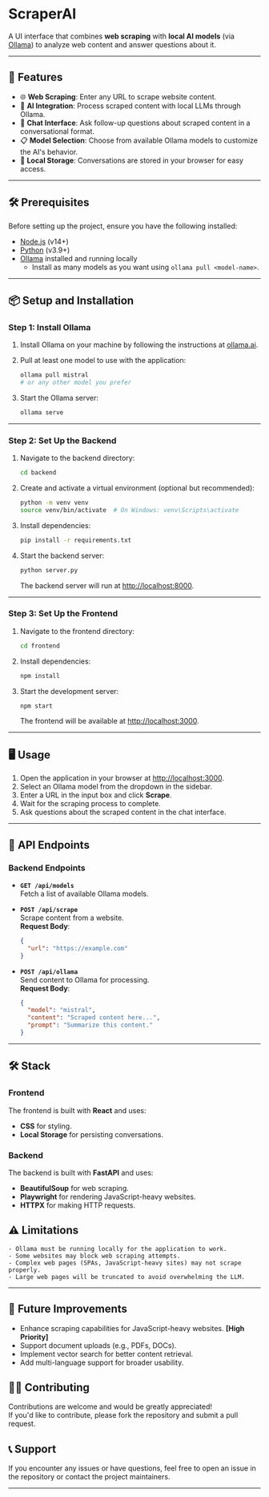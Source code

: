 # ScraperAI

A UI interface that combines **web scraping** with **local AI models** (via [Ollama](https://ollama.ai)) to analyze web content and answer questions about it.

---

## 🚀 Features

- 🌐 **Web Scraping**: Enter any URL to scrape website content.
- 🤖 **AI Integration**: Process scraped content with local LLMs through Ollama.
- 💬 **Chat Interface**: Ask follow-up questions about scraped content in a conversational format.
- 📋 **Model Selection**: Choose from available Ollama models to customize the AI's behavior.
- 💾 **Local Storage**: Conversations are stored in your browser for easy access.

---

## 🛠️ Prerequisites

Before setting up the project, ensure you have the following installed:

- [Node.js](https://nodejs.org/) (v14+)
- [Python](https://www.python.org/) (v3.9+)
- [Ollama](https://ollama.ai/) installed and running locally
  - Install as many models as you want using `ollama pull <model-name>`.

---

## 📦 Setup and Installation

### Step 1: Install Ollama

1. Install Ollama on your machine by following the instructions at [ollama.ai](https://ollama.ai/).
2. Pull at least one model to use with the application:

   ```bash
   ollama pull mistral
   # or any other model you prefer
   ```

3. Start the Ollama server:

   ```bash
   ollama serve
   ```

---

### Step 2: Set Up the Backend

1. Navigate to the backend directory:

   ```bash
   cd backend
   ```

2. Create and activate a virtual environment (optional but recommended):

   ```bash
   python -m venv venv
   source venv/bin/activate  # On Windows: venv\Scripts\activate
   ```

3. Install dependencies:

   ```bash
   pip install -r requirements.txt
   ```

4. Start the backend server:

   ```bash
   python server.py
   ```

   The backend server will run at [http://localhost:8000](http://localhost:8000).

---

### Step 3: Set Up the Frontend

1. Navigate to the frontend directory:

   ```bash
   cd frontend
   ```

2. Install dependencies:

   ```bash
   npm install
   ```

3. Start the development server:

   ```bash
   npm start
   ```

   The frontend will be available at [http://localhost:3000](http://localhost:3000).

---

## 🖥️ Usage

1. Open the application in your browser at [http://localhost:3000](http://localhost:3000).
2. Select an Ollama model from the dropdown in the sidebar.
3. Enter a URL in the input box and click **Scrape**.
4. Wait for the scraping process to complete.
5. Ask questions about the scraped content in the chat interface.

---

## 📡 API Endpoints

### Backend Endpoints

- **`GET /api/models`**  
  Fetch a list of available Ollama models.

- **`POST /api/scrape`**  
  Scrape content from a website.  
  **Request Body**:

  ```json
  {
    "url": "https://example.com"
  }
  ```

- **`POST /api/ollama`**  
  Send content to Ollama for processing.  
  **Request Body**:
  ```json
  {
    "model": "mistral",
    "content": "Scraped content here...",
    "prompt": "Summarize this content."
  }
  ```

---

## 🛠️ Stack

### Frontend

The frontend is built with **React** and uses:

- **CSS** for styling.
- **Local Storage** for persisting conversations.

### Backend

The backend is built with **FastAPI** and uses:

- **BeautifulSoup** for web scraping.
- **Playwright** for rendering JavaScript-heavy websites.
- **HTTPX** for making HTTP requests.

## ⚠️ Limitations

    - Ollama must be running locally for the application to work.
    - Some websites may block web scraping attempts.
    - Complex web pages (SPAs, JavaScript-heavy sites) may not scrape properly.
    - Large web pages will be truncated to avoid overwhelming the LLM.

---

## 🌟 Future Improvements

- Enhance scraping capabilities for JavaScript-heavy websites. **[High Priority]**
- Support document uploads (e.g., PDFs, DOCs).
- Implement vector search for better content retrieval.
- Add multi-language support for broader usability.

## 🧑‍💻 Contributing

Contributions are welcome and would be greatly appreciated!
<br/>If you'd like to contribute, please fork the repository and submit a pull request.

## 📞 Support

If you encounter any issues or have questions, feel free to open an issue in the repository or contact the project maintainers.

---
